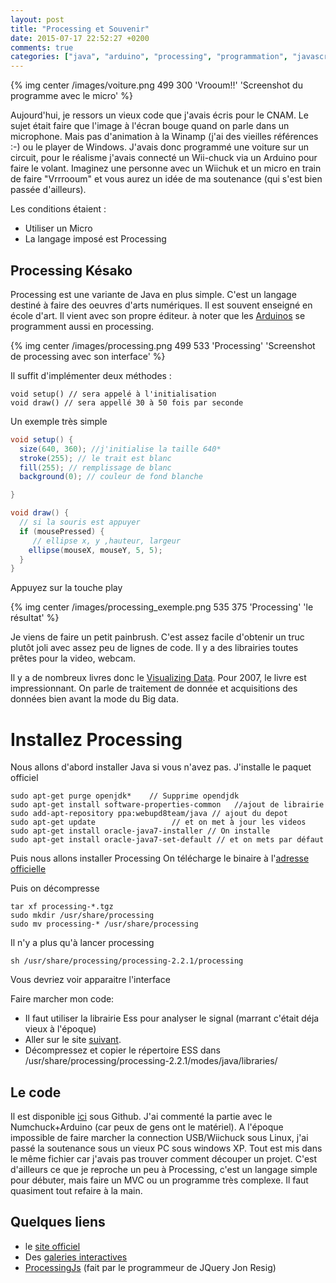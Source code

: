 ```yaml
---
layout: post
title: "Processing et Souvenir"
date: 2015-07-17 22:52:27 +0200
comments: true
categories: ["java", "arduino", "processing", "programmation", "javascript"] 
---
```


{% img center /images/voiture.png 499 300 'Vrooum!!' 'Screenshot du programme avec le micro' %}


Aujourd'hui, je ressors un vieux code que j'avais écris pour le CNAM. Le sujet était faire que l'image à l'écran bouge quand on parle dans un microphone. Mais pas d'animation à la Winamp (j'ai des vieilles références :-) ou le player de Windows. J'avais donc programmé une voiture sur un circuit, pour le réalisme j'avais connecté un Wii-chuck via un Arduino pour faire le volant. Imaginez une personne avec un Wiichuk et un micro en train de faire "Vrrrooum" et vous aurez un idée de ma soutenance (qui s'est bien passée d'ailleurs).

Les conditions étaient :

 * Utiliser un Micro
 * La langage imposé est Processing

<!--more-->

## Processing Késako

Processing est une variante de Java en plus simple. C'est un langage destiné à faire des oeuvres d'arts numériques. Il est souvent enseigné en école d'art. Il vient avec son propre éditeur. à noter que les [Arduinos](https://fr.wikipedia.org/wiki/Arduino) se programment aussi en processing.

{% img center /images/processing.png 499 533 'Processing' 'Screenshot de processing avec son interface' %}


Il suffit d'implémenter deux méthodes :

```
void setup() // sera appelé à l'initialisation
void draw() // sera appellé 30 à 50 fois par seconde
```

Un exemple très simple 
```java
void setup() {
  size(640, 360); //j'initialise la taille 640*
  stroke(255); // le trait est blanc
  fill(255); // remplissage de blanc
  background(0); // couleur de fond blanche

}

void draw() {
  // si la souris est appuyer
  if (mousePressed) {
     // ellipse x, y ,hauteur, largeur
    ellipse(mouseX, mouseY, 5, 5);
  } 
}
```

Appuyez sur la touche play 

{% img center /images/processing_exemple.png 535 375 'Processing' 'le résultat' %}

Je viens de faire un petit painbrush. C'est assez facile d'obtenir un truc plutôt joli avec assez peu de lignes de code. Il y a des librairies toutes prêtes pour la video, webcam.

Il y a de nombreux livres donc le [Visualizing Data](http://www.amazon.com/Visualizing-Data-Explaining-Processing-Environment/dp/0596514557). Pour 2007, le livre est impressionnant. On parle de traitement de donnée et acquisitions des données bien avant la mode du Big data. 

# Installez Processing

Nous allons d'abord installer Java si vous n'avez pas. J'installe le paquet officiel
```
sudo apt-get purge openjdk*    // Supprime opendjdk
sudo apt-get install software-properties-common   //ajout de librairie
sudo add-apt-repository ppa:webupd8team/java // ajout du depot
sudo apt-get update                 // et on met à jour les videos
sudo apt-get install oracle-java7-installer // On installe
sudo apt-get install oracle-java7-set-default // et on mets par défaut
```

Puis nous allons installer Processing
On télécharge le binaire à l'[adresse officielle](https://processing.org/download/?processing)

Puis on décompresse
```
tar xf processing-*.tgz
sudo mkdir /usr/share/processing
sudo mv processing-* /usr/share/processing
```
Il n'y a plus qu'à lancer processing
```
sh /usr/share/processing/processing-2.2.1/processing
```
Vous devriez voir apparaitre l'interface

Faire marcher mon code:
 
 * Il faut utiliser la librairie Ess pour analyser le signal (marrant c'était déja vieux à l'époque)
 * Aller sur le site [suivant](http://www.tree-axis.com/Ess).
 * Décompressez et copier le répertoire ESS dans /usr/share/processing/processing-2.2.1/modes/java/libraries/

## Le code 

Il est disponible [ici](https://github.com/mcamuzat/processing-car) sous Github. J'ai commenté la partie avec le Numchuck+Arduino (car peux de gens ont le matériel). A l'époque impossible de faire marcher la connection USB/Wiichuck sous Linux, j'ai passé la soutenance sous un vieux PC sous windows XP. Tout est mis dans le même fichier car j'avais pas trouver comment découper un projet. C'est d'ailleurs ce que je reproche un peu à Processing, c'est un langage simple pour débuter, mais faire un MVC ou un programme très complexe. Il faut quasiment tout refaire à la main. 

## Quelques liens

 * le [site officiel](https://processing.org/)
 * Des [galeries interactives](http://www.openprocessing.org/) 
 * [ProcessingJs](http://processingjs.org/) (fait par le programmeur de JQuery Jon Resig)
 

